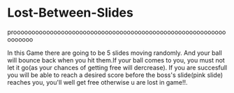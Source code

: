 # Lost-Between-Slides

prooooooooooooooooooooooooooooooooooooooooooooooooooooooooooooooooo 

In this Game there are going to be 5 slides moving randomly. 
And your ball will bounce back when you hit them.If your ball comes to you, you must not let it go(as your chances of getting free will dercrease). If you are succesfull you will be able to reach a desired score before the boss's slide(pink slide) reaches you, you'll well get free otherwise u are lost in game!!. 
